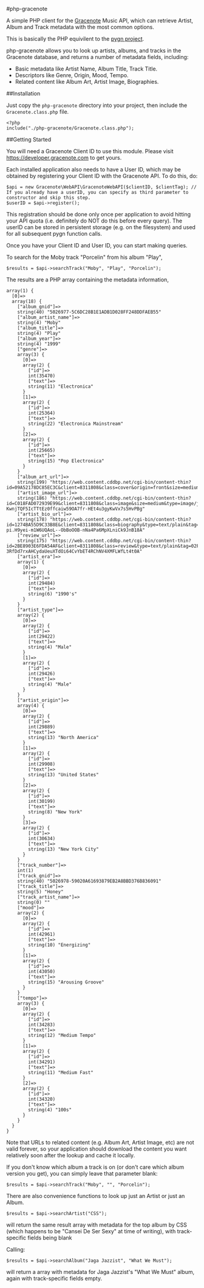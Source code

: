 #php-gracenote

A simple PHP client for the <a href="http://www.gracenote.com">Gracenote</a> Music API, which can retrieve Artist, Album and Track metadata with the most common options.

This is basically the PHP equivilent to the <a href="https://github.com/cweichen/pygn">pygn project</a>.

php-gracenote allows you to look up artists, albums, and tracks in the Gracenote database, and returns a number of metadata fields, including:

* Basic metadata like Artist Name, Album Title, Track Title.
* Descriptors like Genre, Origin, Mood, Tempo.
* Related content like Album Art, Artist Image, Biographies.

##Installation

Just copy the `php-gracenote` directory into your project, then include the `Gracenote.class.php` file.

    <?php
    include("./php-gracenote/Gracenote.class.php");

##Getting Started

You will need a Gracenote Client ID to use this module. Please visit https://developer.gracenote.com to get yours.

Each installed application also needs to have a User ID, which may be obtained by registering your Client ID with the Gracenote API. To do this, do:

    $api = new Gracenote\WebAPI\GracenoteWebAPI($clientID, $clientTag); // If you already have a userID, you can specify as third parameter to constructor and skip this step.
    $userID = $api->register();

This registration should be done only once per application to avoid hitting your API quota (i.e. definitely do NOT do this before every query). The userID can be stored in persistent storage (e.g. on the filesystem) and used for all subsequent pygn function calls.

Once you have your Client ID and User ID, you can start making queries.

To search for the Moby track "Porcelin" from his album "Play",

    $results = $api->searchTrack("Moby", "Play", "Porcelin");

The results are a PHP array containing the metadata information,

    array(1) {
      [0]=>
      array(18) {
        ["album_gnid"]=>
        string(40) "5026977-5C6DC28B1E1ADB1D028FF248DDFAEB55"
        ["album_artist_name"]=>
        string(4) "Moby"
        ["album_title"]=>
        string(4) "Play"
        ["album_year"]=>
        string(4) "1999"
        ["genre"]=>
        array(3) {
          [0]=>
          array(2) {
            ["id"]=>
            int(35470)
            ["text"]=>
            string(11) "Electronica"
          }
          [1]=>
          array(2) {
            ["id"]=>
            int(25364)
            ["text"]=>
            string(22) "Electronica Mainstream"
          }
          [2]=>
          array(2) {
            ["id"]=>
            int(25665)
            ["text"]=>
            string(15) "Pop Electronica"
          }
        }
        ["album_art_url"]=>
        string(199) "https://web.content.cddbp.net/cgi-bin/content-thin?id=09A52178DC85EC3C&client=8311808&class=cover&origin=front&size=medium&type=image/jpeg&tag=02ZN.Tw8wfNAUu6it6mLiLDSViRnlvaEFZWbjCuOwENtGktsnA1oauYQ"
        ["artist_image_url"]=>
        string(186) "https://web.content.cddbp.net/cgi-bin/content-thin?id=C018FAD072939E99&client=8311808&class=image&size=medium&type=image/jpeg&tag=02Zid-KwnjTQF5IcTTtEz0ffcaiw59OA7fr-HEt4u3gyKwVx7s5HvPBg"
        ["artist_bio_url"]=>
        string(178) "https://web.content.cddbp.net/cgi-bin/content-thin?id=1274BA55D9C33B8E&client=8311808&class=biography&type=text/plain&tag=02S7b-pi.H9yei-m1W6UQAoL--ObBoOOB-nNa4Pa6MpXLniCk9JnB18A"
        ["review_url"]=>
        string(175) "https://web.content.cddbp.net/cgi-bin/content-thin?id=2BE8903E6FDA54AF&client=8311808&class=review&type=text/plain&tag=02FHvc-3RfDd7rxAHCydaUeuXTdOi64CvYbET4RChNV4XMFLWfLt4t0A"
        ["artist_era"]=>
        array(1) {
          [0]=>
          array(2) {
            ["id"]=>
            int(29484)
            ["text"]=>
            string(6) "1990's"
          }
        }
        ["artist_type"]=>
        array(2) {
          [0]=>
          array(2) {
            ["id"]=>
            int(29422)
            ["text"]=>
            string(4) "Male"
          }
          [1]=>
          array(2) {
            ["id"]=>
            int(29426)
            ["text"]=>
            string(4) "Male"
          }
        }
        ["artist_origin"]=>
        array(4) {
          [0]=>
          array(2) {
            ["id"]=>
            int(29889)
            ["text"]=>
            string(13) "North America"
          }
          [1]=>
          array(2) {
            ["id"]=>
            int(29908)
            ["text"]=>
            string(13) "United States"
          }
          [2]=>
          array(2) {
            ["id"]=>
            int(30199)
            ["text"]=>
            string(8) "New York"
          }
          [3]=>
          array(2) {
            ["id"]=>
            int(30634)
            ["text"]=>
            string(13) "New York City"
          }
        }
        ["track_number"]=>
        int(1)
        ["track_gnid"]=>
        string(40) "5026978-59020A61693879EB2A8BBD376B836091"
        ["track_title"]=>
        string(5) "Honey"
        ["track_artist_name"]=>
        string(0) ""
        ["mood"]=>
        array(2) {
          [0]=>
          array(2) {
            ["id"]=>
            int(42961)
            ["text"]=>
            string(10) "Energizing"
          }
          [1]=>
          array(2) {
            ["id"]=>
            int(43050)
            ["text"]=>
            string(15) "Arousing Groove"
          }
        }
        ["tempo"]=>
        array(3) {
          [0]=>
          array(2) {
            ["id"]=>
            int(34283)
            ["text"]=>
            string(12) "Medium Tempo"
          }
          [1]=>
          array(2) {
            ["id"]=>
            int(34291)
            ["text"]=>
            string(11) "Medium Fast"
          }
          [2]=>
          array(2) {
            ["id"]=>
            int(34320)
            ["text"]=>
            string(4) "100s"
          }
        }
      }
    }


Note that URLs to related content (e.g. Album Art, Artist Image, etc) are not valid forever, so your application should download the content you want relatively soon after the lookup and cache it locally.

If you don't know which album a track is on (or don't care which album version you get), you can simply leave that parameter blank:

	$results = $api->searchTrack("Moby", "", "Porcelin");

There are also convenience functions to look up just an Artist or just an Album.

	$results = $api->searchArtist("CSS");

will return the same result array with metadata for the top album by CSS (which happens to be "Cansei De Ser Sexy" at time of writing), with track-specific fields being blank

Calling:

	$results = $api->searchAlbum("Jaga Jazzist", "What We Must");

will return a array with metadata for Jaga Jazzist's "What We Must" album, again with track-specific fields empty.
